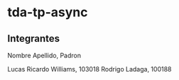 # tda-tp-async

## Integrantes

Nombre Apellido, Padron

Lucas Ricardo Williams, 103018
Rodrigo Ladaga, 100188
